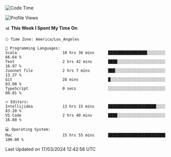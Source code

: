 <!--START_SECTION:waka-->
![Code Time](http://img.shields.io/badge/Code%20Time-881%20hrs%2035%20mins-blue)

![Profile Views](http://img.shields.io/badge/Profile%20Views-22-blue)

📊 **This Week I Spent My Time On** 

```text
🕑︎ Time Zone: America/Los_Angeles

💬 Programming Languages: 
Scala                    10 hrs 36 mins      █████████████████░░░░░░░░   66.64 % 
Text                     2 hrs 42 mins       ████░░░░░░░░░░░░░░░░░░░░░   16.97 % 
Jsonnet file             2 hrs 7 mins        ███░░░░░░░░░░░░░░░░░░░░░░   13.37 % 
Git                      28 mins             █░░░░░░░░░░░░░░░░░░░░░░░░   03.00 % 
TypeScript               0 secs              ░░░░░░░░░░░░░░░░░░░░░░░░░   00.01 % 

🔥 Editors: 
Intellijidea             13 hrs 15 mins      █████████████████████░░░░   83.20 % 
VS Code                  2 hrs 40 mins       ████░░░░░░░░░░░░░░░░░░░░░   16.80 % 

💻 Operating System: 
Mac                      15 hrs 55 mins      █████████████████████████   100.00 % 
```


 Last Updated on 17/03/2024 12:42:56 UTC
<!--END_SECTION:waka-->
